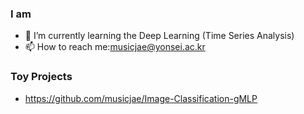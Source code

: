 
 
### I am 

- 🌱 I’m currently learning the Deep Learning (Time Series Analysis)
- 📫 How to reach me:musicjae@yonsei.ac.kr
  
### Toy Projects
- https://github.com/musicjae/Image-Classification-gMLP
